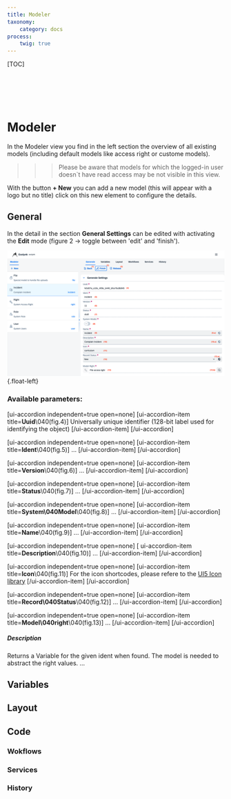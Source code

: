 ```yaml
---
title: Modeler
taxonomy:
    category: docs
process:
    twig: true
---
```


[TOC]

<br>
<br>
<br>
<br>

# Modeler

In the Modeler view you find in the left section the overview of all existing models (including default models like access right or custome models).

>>> Please be aware that models for which the logged-in user doesn`t have read access may be not visible in this view.

With the button **+ New** you can add a new model (this will appear with a logo but no title) click on this new element to configure the details.

## General

In the detail in the section **General Settings** can be edited with activating the **Edit** mode (figure 2 -> toggle between 'edit' and 'finish').

![Modeler General](modeler-general.png?resize=800,600) {.float-left}

### Available parameters:

[ui-accordion independent=true open=none]
[ui-accordion-item title=<strong>Uuid</strong>\040(fig.4)]
Universally unique identifier (128-bit label used for identifying the object)
[/ui-accordion-item]
[/ui-accordion]

[ui-accordion independent=true open=none]
[ui-accordion-item title=<strong>Ident</strong>\040(fig.5)]
...
[/ui-accordion-item]
[/ui-accordion]

[ui-accordion independent=true open=none]
[ui-accordion-item title=<strong>Version</strong>\040(fig.6)]
...
[/ui-accordion-item]
[/ui-accordion]

[ui-accordion independent=true open=none]
[ui-accordion-item title=<strong>Status</strong>\040(fig.7)]
...
[/ui-accordion-item]
[/ui-accordion]

[ui-accordion independent=true open=none]
[ui-accordion-item title=<strong>System\040Model</strong>\040(fig.8)]
...
[/ui-accordion-item]
[/ui-accordion]

[ui-accordion independent=true open=none]
[ui-accordion-item title=<strong>Name</strong>\040(fig.9)]
...
[/ui-accordion-item]
[/ui-accordion]

[ui-accordion independent=true open=none]
[ ui-accordion-item title=<strong>Description</strong>\040(fig.10)]
...
[/ui-accordion-item]
[/ui-accordion]

[ui-accordion independent=true open=none]
[ui-accordion-item title=<strong>Icon</strong>\040(fig.11)]
For the icon shortcodes, please refere to the [UI5 Icon library](https://sapui5.hana.ondemand.com/sdk/test-resources/sap/m/demokit/iconExplorer/webapp/index.html#/overview/SAP-icons)
[/ui-accordion-item]
[/ui-accordion]

[ui-accordion independent=true open=none]
[ui-accordion-item title=<strong>Record\040Status</strong>\040(fig.12)]
...
[/ui-accordion-item]
[/ui-accordion]

[ui-accordion independent=true open=none]
[ui-accordion-item title=<strong>Model\040right</strong>\040(fig.13)]
...
[/ui-accordion-item]
[/ui-accordion]


##### Description
Returns a Variable for the given ident when found. The model is needed to abstract the right values.
...


## Variables

## Layout

## Code

### Wokflows

### Services

### History